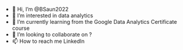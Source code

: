 - 👋 Hi, I’m @BSaun2022
- 👀 I’m interested in data analytics
- 🌱 I’m currently learning from the Google Data Analytics Certificate course
- 💞️ I’m looking to collaborate on ?
- 📫 How to reach me LinkedIn

<!---
BSaun2022/BSaun2022 is a ✨ special ✨ repository because its `README.md` (this file) appears on your GitHub profile.
You can click the Preview link to take a look at your changes.
--->

